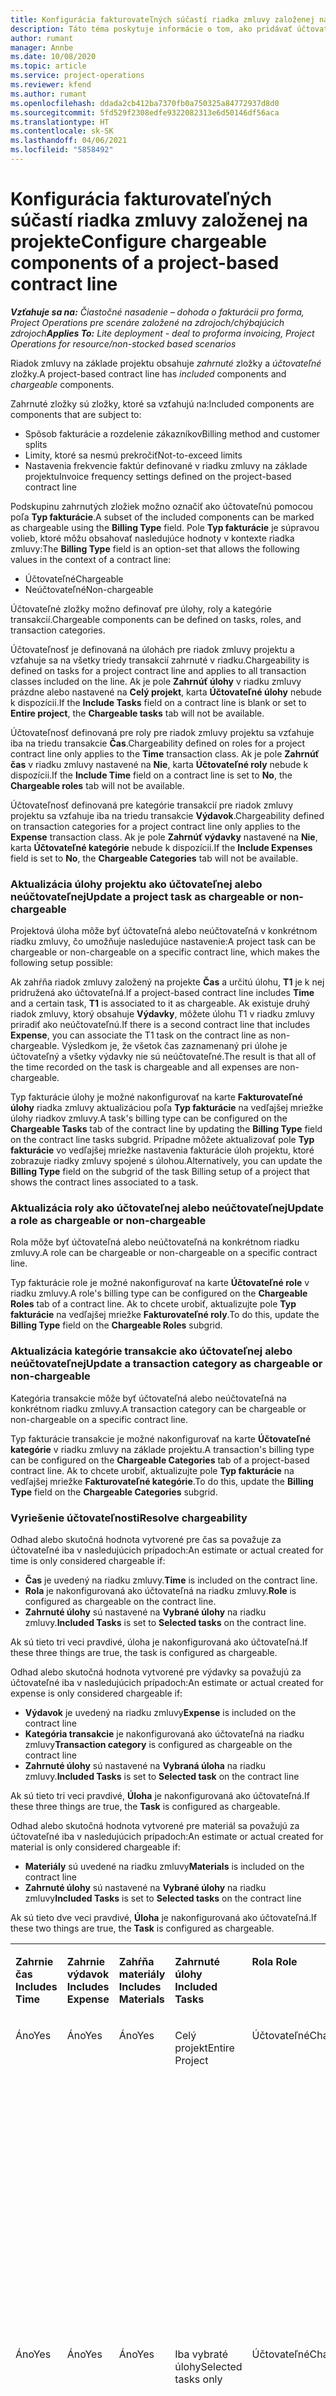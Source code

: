 ```yaml
---
title: Konfigurácia fakturovateľných súčastí riadka zmluvy založenej na projekte
description: Táto téma poskytuje informácie o tom, ako pridávať účtovateľné zložky do riadkov zmluvy v Project Operations.
author: rumant
manager: Annbe
ms.date: 10/08/2020
ms.topic: article
ms.service: project-operations
ms.reviewer: kfend
ms.author: rumant
ms.openlocfilehash: ddada2cb412ba7370fb0a750325a84772937d8d0
ms.sourcegitcommit: 5fd529f2308edfe9322082313e6d50146df56aca
ms.translationtype: HT
ms.contentlocale: sk-SK
ms.lasthandoff: 04/06/2021
ms.locfileid: "5858492"
---
```

# <a name="configure-chargeable-components-of-a-project-based-contract-line"></a><span data-ttu-id="345ba-103">Konfigurácia fakturovateľných súčastí riadka zmluvy založenej na projekte</span><span class="sxs-lookup"><span data-stu-id="345ba-103">Configure chargeable components of a project-based contract line</span></span>

<span data-ttu-id="345ba-104">_**Vzťahuje sa na:** Čiastočné nasadenie – dohoda o fakturácii pro forma, Project Operations pre scenáre založené na zdrojoch/chýbajúcich zdrojoch_</span><span class="sxs-lookup"><span data-stu-id="345ba-104">_**Applies To:** Lite deployment - deal to proforma invoicing, Project Operations for resource/non-stocked based scenarios_</span></span>

<span data-ttu-id="345ba-105">Riadok zmluvy na základe projektu obsahuje *zahrnuté* zložky a *účtovateľné* zložky.</span><span class="sxs-lookup"><span data-stu-id="345ba-105">A project-based contract line has *included* components and *chargeable* components.</span></span>

<span data-ttu-id="345ba-106">Zahrnuté zložky sú zložky, ktoré sa vzťahujú na:</span><span class="sxs-lookup"><span data-stu-id="345ba-106">Included components are components that are subject to:</span></span>

  - <span data-ttu-id="345ba-107">Spôsob fakturácie a rozdelenie zákazníkov</span><span class="sxs-lookup"><span data-stu-id="345ba-107">Billing method and customer splits</span></span>
  - <span data-ttu-id="345ba-108">Limity, ktoré sa nesmú prekročiť</span><span class="sxs-lookup"><span data-stu-id="345ba-108">Not-to-exceed limits</span></span> 
  - <span data-ttu-id="345ba-109">Nastavenia frekvencie faktúr definované v riadku zmluvy na základe projektu</span><span class="sxs-lookup"><span data-stu-id="345ba-109">Invoice frequency settings defined on the project-based contract line</span></span>

<span data-ttu-id="345ba-110">Podskupinu zahrnutých zložiek možno označiť ako účtovateľnú pomocou poľa **Typ fakturácie**.</span><span class="sxs-lookup"><span data-stu-id="345ba-110">A subset of the included components can be marked as chargeable using the **Billing Type** field.</span></span> <span data-ttu-id="345ba-111">Pole **Typ fakturácie** je súpravou volieb, ktoré môžu obsahovať nasledujúce hodnoty v kontexte riadka zmluvy:</span><span class="sxs-lookup"><span data-stu-id="345ba-111">The **Billing Type** field is an option-set that allows the following values in the context of a contract line:</span></span>

  - <span data-ttu-id="345ba-112">Účtovateľné</span><span class="sxs-lookup"><span data-stu-id="345ba-112">Chargeable</span></span>
  - <span data-ttu-id="345ba-113">Neúčtovateľné</span><span class="sxs-lookup"><span data-stu-id="345ba-113">Non-chargeable</span></span>

<span data-ttu-id="345ba-114">Účtovateľné zložky možno definovať pre úlohy, roly a kategórie transakcií.</span><span class="sxs-lookup"><span data-stu-id="345ba-114">Chargeable components can be defined on tasks, roles, and transaction categories.</span></span>

<span data-ttu-id="345ba-115">Účtovateľnosť je definovaná na úlohách pre riadok zmluvy projektu a vzťahuje sa na všetky triedy transakcií zahrnuté v riadku.</span><span class="sxs-lookup"><span data-stu-id="345ba-115">Chargeability is defined on tasks for a project contract line and applies to all transaction classes included on the line.</span></span> <span data-ttu-id="345ba-116">Ak je pole **Zahrnúť úlohy** v riadku zmluvy prázdne alebo nastavené na **Celý projekt**, karta **Účtovateľné úlohy** nebude k dispozícii.</span><span class="sxs-lookup"><span data-stu-id="345ba-116">If the **Include Tasks** field on a contract line is blank or set to **Entire project**, the **Chargeable tasks** tab will not be available.</span></span>

<span data-ttu-id="345ba-117">Účtovateľnosť definovaná pre roly pre riadok zmluvy projektu sa vzťahuje iba na triedu transakcie **Čas**.</span><span class="sxs-lookup"><span data-stu-id="345ba-117">Chargeability defined on roles for a project contract line only applies to the **Time** transaction class.</span></span> <span data-ttu-id="345ba-118">Ak je pole **Zahrnúť čas** v riadku zmluvy nastavené na **Nie**, karta **Účtovateľné roly** nebude k dispozícii.</span><span class="sxs-lookup"><span data-stu-id="345ba-118">If the **Include Time** field on a contract line is set to **No**, the **Chargeable roles** tab will not be available.</span></span>

<span data-ttu-id="345ba-119">Účtovateľnosť definovaná pre kategórie transakcií pre riadok zmluvy projektu sa vzťahuje iba na triedu transakcie **Výdavok**.</span><span class="sxs-lookup"><span data-stu-id="345ba-119">Chargeability defined on transaction categories for a project contract line only applies to the **Expense** transaction class.</span></span> <span data-ttu-id="345ba-120">Ak je pole **Zahrnúť výdavky** nastavené na **Nie**, karta **Účtovateľné kategórie** nebude k dispozícii.</span><span class="sxs-lookup"><span data-stu-id="345ba-120">If the **Include Expenses** field is set to **No**, the **Chargeable Categories** tab will not be available.</span></span>

### <a name="update-a-project-task-as-chargeable-or-non-chargeable"></a><span data-ttu-id="345ba-121">Aktualizácia úlohy projektu ako účtovateľnej alebo neúčtovateľnej</span><span class="sxs-lookup"><span data-stu-id="345ba-121">Update a project task as chargeable or non-chargeable</span></span>

<span data-ttu-id="345ba-122">Projektová úloha môže byť účtovateľná alebo neúčtovateľná v konkrétnom riadku zmluvy, čo umožňuje nasledujúce nastavenie:</span><span class="sxs-lookup"><span data-stu-id="345ba-122">A project task can be chargeable or non-chargeable on a specific contract line, which makes the following setup possible:</span></span>

<span data-ttu-id="345ba-123">Ak zahŕňa riadok zmluvy založený na projekte **Čas** a určitú úlohu, **T1** je k nej pridružená ako účtovateľná.</span><span class="sxs-lookup"><span data-stu-id="345ba-123">If a project-based contract line includes **Time** and a certain task, **T1** is associated to it as chargeable.</span></span> <span data-ttu-id="345ba-124">Ak existuje druhý riadok zmluvy, ktorý obsahuje **Výdavky**, môžete úlohu T1 v riadku zmluvy priradiť ako neúčtovateľnú.</span><span class="sxs-lookup"><span data-stu-id="345ba-124">If there is a second contract line that includes **Expense**, you can associate the T1 task on the contract line as non-chargeable.</span></span> <span data-ttu-id="345ba-125">Výsledkom je, že všetok čas zaznamenaný pri úlohe je účtovateľný a všetky výdavky nie sú neúčtovateľné.</span><span class="sxs-lookup"><span data-stu-id="345ba-125">The result is that all of the time recorded on the task is chargeable and all expenses are non-chargeable.</span></span>

<span data-ttu-id="345ba-126">Typ fakturácie úlohy je možné nakonfigurovať na karte **Fakturovateľné úlohy** riadka zmluvy aktualizáciou poľa **Typ fakturácie** na vedľajšej mriežke úlohy riadkov zmluvy.</span><span class="sxs-lookup"><span data-stu-id="345ba-126">A task's billing type can be configured on the **Chargeable Tasks** tab of the contract line by updating the **Billing Type** field on the contract line tasks subgrid.</span></span> <span data-ttu-id="345ba-127">Prípadne môžete aktualizovať pole **Typ fakturácie** vo vedľajšej mriežke nastavenia fakturácie úloh projektu, ktoré zobrazuje riadky zmluvy spojené s úlohou.</span><span class="sxs-lookup"><span data-stu-id="345ba-127">Alternatively, you can update the **Billing Type** field on the subgrid of the task Billing setup of a project that shows the contract lines associated to a task.</span></span>

### <a name="update-a-role-as-chargeable-or-non-chargeable"></a><span data-ttu-id="345ba-128">Aktualizácia roly ako účtovateľnej alebo neúčtovateľnej</span><span class="sxs-lookup"><span data-stu-id="345ba-128">Update a role as chargeable or non-chargeable</span></span>

<span data-ttu-id="345ba-129">Rola môže byť účtovateľná alebo neúčtovateľná na konkrétnom riadku zmluvy.</span><span class="sxs-lookup"><span data-stu-id="345ba-129">A role can be chargeable or non-chargeable on a specific contract line.</span></span>

<span data-ttu-id="345ba-130">Typ fakturácie role je možné nakonfigurovať na karte **Účtovateľné role** v riadku zmluvy.</span><span class="sxs-lookup"><span data-stu-id="345ba-130">A role's billing type can be configured on the **Chargeable Roles** tab of a contract line.</span></span> <span data-ttu-id="345ba-131">Ak to chcete urobiť, aktualizujte pole **Typ fakturácie** na vedľajšej mriežke **Fakturovateľné roly**.</span><span class="sxs-lookup"><span data-stu-id="345ba-131">To do this, update the **Billing Type** field on the **Chargeable Roles** subgrid.</span></span>

### <a name="update-a-transaction-category-as-chargeable-or-non-chargeable"></a><span data-ttu-id="345ba-132">Aktualizácia kategórie transakcie ako účtovateľnej alebo neúčtovateľnej</span><span class="sxs-lookup"><span data-stu-id="345ba-132">Update a transaction category as chargeable or non-chargeable</span></span>

<span data-ttu-id="345ba-133">Kategória transakcie môže byť účtovateľná alebo neúčtovateľná na konkrétnom riadku zmluvy.</span><span class="sxs-lookup"><span data-stu-id="345ba-133">A transaction category can be chargeable or non-chargeable on a specific contract line.</span></span>

<span data-ttu-id="345ba-134">Typ fakturácie transakcie je možné nakonfigurovať na karte **Účtovateľné kategórie** v riadku zmluvy na základe projektu.</span><span class="sxs-lookup"><span data-stu-id="345ba-134">A transaction's billing type can be configured on the **Chargeable Categories** tab of a project-based contract line.</span></span> <span data-ttu-id="345ba-135">Ak to chcete urobiť, aktualizujte pole **Typ fakturácie** na vedľajšej mriežke **Fakturovateľné kategórie**.</span><span class="sxs-lookup"><span data-stu-id="345ba-135">To do this, update the **Billing Type** field on the **Chargeable Categories** subgrid.</span></span>

### <a name="resolve-chargeability"></a><span data-ttu-id="345ba-136">Vyriešenie účtovateľnosti</span><span class="sxs-lookup"><span data-stu-id="345ba-136">Resolve chargeability</span></span>

<span data-ttu-id="345ba-137">Odhad alebo skutočná hodnota vytvorené pre čas sa považuje za účtovateľné iba v nasledujúcich prípadoch:</span><span class="sxs-lookup"><span data-stu-id="345ba-137">An estimate or actual created for time is only considered chargeable if:</span></span>

   - <span data-ttu-id="345ba-138">**Čas** je uvedený na riadku zmluvy.</span><span class="sxs-lookup"><span data-stu-id="345ba-138">**Time** is included on the contract line.</span></span>
   - <span data-ttu-id="345ba-139">**Rola** je nakonfigurovaná ako účtovateľná na riadku zmluvy.</span><span class="sxs-lookup"><span data-stu-id="345ba-139">**Role** is configured as chargeable on the contract line.</span></span>
   - <span data-ttu-id="345ba-140">**Zahrnuté úlohy** sú nastavené na **Vybrané úlohy** na riadku zmluvy.</span><span class="sxs-lookup"><span data-stu-id="345ba-140">**Included Tasks** is set to **Selected tasks** on the contract line.</span></span>
 
 <span data-ttu-id="345ba-141">Ak sú tieto tri veci pravdivé, úloha je nakonfigurovaná ako účtovateľná.</span><span class="sxs-lookup"><span data-stu-id="345ba-141">If these three things are true, the task is configured as chargeable.</span></span> 

<span data-ttu-id="345ba-142">Odhad alebo skutočná hodnota vytvorené pre výdavky sa považujú za účtovateľné iba v nasledujúcich prípadoch:</span><span class="sxs-lookup"><span data-stu-id="345ba-142">An estimate or actual created for expense is only considered chargeable if:</span></span>

   - <span data-ttu-id="345ba-143">**Výdavok** je uvedený na riadku zmluvy</span><span class="sxs-lookup"><span data-stu-id="345ba-143">**Expense** is included on the contract line</span></span>
   - <span data-ttu-id="345ba-144">**Kategória transakcie** je nakonfigurovaná ako účtovateľná na riadku zmluvy</span><span class="sxs-lookup"><span data-stu-id="345ba-144">**Transaction category** is configured as chargeable on the contract line</span></span>
   - <span data-ttu-id="345ba-145">**Zahrnuté úlohy** sú nastavené na **Vybraná úloha** na riadku zmluvy.</span><span class="sxs-lookup"><span data-stu-id="345ba-145">**Included Tasks** is set to **Selected task** on the contract line</span></span>
  
 <span data-ttu-id="345ba-146">Ak sú tieto tri veci pravdivé, **Úloha** je nakonfigurovaná ako účtovateľná.</span><span class="sxs-lookup"><span data-stu-id="345ba-146">If these three things are true, the **Task** is configured as chargeable.</span></span> 

<span data-ttu-id="345ba-147">Odhad alebo skutočná hodnota vytvorené pre materiál sa považujú za účtovateľné iba v nasledujúcich prípadoch:</span><span class="sxs-lookup"><span data-stu-id="345ba-147">An estimate or actual created for material is only considered chargeable if:</span></span>

   - <span data-ttu-id="345ba-148">**Materiály** sú uvedené na riadku zmluvy</span><span class="sxs-lookup"><span data-stu-id="345ba-148">**Materials** is included on the contract line</span></span>
   - <span data-ttu-id="345ba-149">**Zahrnuté úlohy** sú nastavené na **Vybrané úlohy** na riadku zmluvy</span><span class="sxs-lookup"><span data-stu-id="345ba-149">**Included Tasks** is set to **Selected tasks** on the contract line</span></span>

<span data-ttu-id="345ba-150">Ak sú tieto dve veci pravdivé, **Úloha** je nakonfigurovaná ako účtovateľná.</span><span class="sxs-lookup"><span data-stu-id="345ba-150">If these two things are true, the **Task** is configured as chargeable.</span></span> 

<table border="0" cellspacing="0" cellpadding="0">
    <tbody>
        <tr>
            <td width="70" valign="top">
                <p><span data-ttu-id="345ba-151">
                    <strong>Zahrnie čas</strong>
                </span><span class="sxs-lookup"><span data-stu-id="345ba-151">
                    <strong>Includes Time</strong>
                </span></span></p>
            </td>
            <td width="78" valign="top">
                <p><span data-ttu-id="345ba-152">
                    <strong>Zahrnie výdavok</strong>
                    <strong></strong>
                </span><span class="sxs-lookup"><span data-stu-id="345ba-152">
                    <strong>Includes Expense</strong>
                    <strong></strong>
                </span></span></p>
            </td>
            <td width="63" valign="top">
                <p><span data-ttu-id="345ba-153">
                    <strong>Zahŕňa materiály</strong>
                    <strong></strong>
                </span><span class="sxs-lookup"><span data-stu-id="345ba-153">
                    <strong>Includes Materials</strong>
                    <strong></strong>
                </span></span></p>
            </td>
            <td width="75" valign="top">
                <p><span data-ttu-id="345ba-154">
                    <strong>Zahrnuté úlohy</strong>
                    <strong></strong>
                </span><span class="sxs-lookup"><span data-stu-id="345ba-154">
                    <strong>Included Tasks</strong>
                    <strong></strong>
                </span></span></p>
            </td>
            <td width="65" valign="top">
                <p><span data-ttu-id="345ba-155">
                    <strong>Rola</strong>
                    <strong></strong>
                </span><span class="sxs-lookup"><span data-stu-id="345ba-155">
                    <strong>Role</strong>
                    <strong></strong>
                </span></span></p>
            </td>
            <td width="70" valign="top">
                <p><span data-ttu-id="345ba-156">
                    <strong>Kategória</strong>
                    <strong></strong>
                </span><span class="sxs-lookup"><span data-stu-id="345ba-156">
                    <strong>Category</strong>
                    <strong></strong>
                </span></span></p>
            </td>
            <td width="65" valign="top">
                <p><span data-ttu-id="345ba-157">
                    <strong>Úloha</strong>
                    <strong></strong>
                </span><span class="sxs-lookup"><span data-stu-id="345ba-157">
                    <strong>Task</strong>
                    <strong></strong>
                </span></span></p>
            </td>
            <td width="350" valign="top">
                <p><span data-ttu-id="345ba-158">
                    <strong>Dopad účtovateľnosti</strong>
                </span><span class="sxs-lookup"><span data-stu-id="345ba-158">
                    <strong>Chargeability impact</strong>
                </span></span></p>
            </td>
        </tr>
        <tr>
            <td width="70" valign="top">
                <p>
<span data-ttu-id="345ba-159">Áno</span><span class="sxs-lookup"><span data-stu-id="345ba-159">Yes</span></span> </p>
            </td>
            <td width="78" valign="top">
                <p>
<span data-ttu-id="345ba-160">Áno</span><span class="sxs-lookup"><span data-stu-id="345ba-160">Yes</span></span> </p>
            </td>
            <td width="63" valign="top">
                <p>
<span data-ttu-id="345ba-161">Áno</span><span class="sxs-lookup"><span data-stu-id="345ba-161">Yes</span></span> </p>
            </td>
            <td width="75" valign="top">
                <p>
<span data-ttu-id="345ba-162">Celý projekt</span><span class="sxs-lookup"><span data-stu-id="345ba-162">Entire Project</span></span> </p>
            </td>
            <td width="65" valign="top">
                <p>
<span data-ttu-id="345ba-163">Účtovateľné</span><span class="sxs-lookup"><span data-stu-id="345ba-163">Chargeable</span></span> </p>
            </td>
            <td width="70" valign="top">
                <p>
<span data-ttu-id="345ba-164">Účtovateľné</span><span class="sxs-lookup"><span data-stu-id="345ba-164">Chargeable</span></span> </p>
            </td>
            <td width="65" valign="top">
                <p>
<span data-ttu-id="345ba-165">Nie je možné nastaviť</span><span class="sxs-lookup"><span data-stu-id="345ba-165">Can't be set</span></span> </p>
            </td>
            <td width="350" valign="top">
                <p>
<span data-ttu-id="345ba-166">Fakturácia skutočnej hodnoty času: <strong>Účtovateľné</strong>
                </span><span class="sxs-lookup"><span data-stu-id="345ba-166">Billing on a time actual: <strong>Chargeable</strong>
                </span></span></p>
                <p>
<span data-ttu-id="345ba-167">Typ fakturácie skutočnej hodnoty výdavku: <strong>Účtovateľné</strong>
                </span><span class="sxs-lookup"><span data-stu-id="345ba-167">Billing type on expense actual: <strong>Chargeable</strong>
                </span></span></p>
                <p>
<span data-ttu-id="345ba-168">Typ fakturácie skutočnej hodnoty materiálu: <strong>Účtovateľné</strong>
                </span><span class="sxs-lookup"><span data-stu-id="345ba-168">Billing type on material actual: <strong>Chargeable</strong>
                </span></span></p>
            </td>
        </tr>
        <tr>
            <td width="70" valign="top">
                <p>
<span data-ttu-id="345ba-169">Áno</span><span class="sxs-lookup"><span data-stu-id="345ba-169">Yes</span></span> </p>
            </td>
            <td width="78" valign="top">
                <p>
<span data-ttu-id="345ba-170">Áno</span><span class="sxs-lookup"><span data-stu-id="345ba-170">Yes</span></span> </p>
            </td>
            <td width="63" valign="top">
                <p>
<span data-ttu-id="345ba-171">Áno</span><span class="sxs-lookup"><span data-stu-id="345ba-171">Yes</span></span> </p>
            </td>
            <td width="75" valign="top">
                <p>
<span data-ttu-id="345ba-172">Iba vybraté úlohy</span><span class="sxs-lookup"><span data-stu-id="345ba-172">Selected tasks only</span></span> </p>
            </td>
            <td width="65" valign="top">
                <p>
<span data-ttu-id="345ba-173">Účtovateľné</span><span class="sxs-lookup"><span data-stu-id="345ba-173">Chargeable</span></span> </p>
            </td>
            <td width="70" valign="top">
                <p>
<span data-ttu-id="345ba-174">Účtovateľné</span><span class="sxs-lookup"><span data-stu-id="345ba-174">Chargeable</span></span> </p>
            </td>
            <td width="65" valign="top">
                <p>
<span data-ttu-id="345ba-175">Účtovateľné</span><span class="sxs-lookup"><span data-stu-id="345ba-175">Chargeable</span></span> </p>
            </td>
            <td width="350" valign="top">
                <p>
<span data-ttu-id="345ba-176">Fakturácia skutočnej hodnoty času: <strong>Účtovateľné</strong>
                </span><span class="sxs-lookup"><span data-stu-id="345ba-176">Billing on a time actual: <strong>Chargeable</strong>
                </span></span></p>
                <p>
<span data-ttu-id="345ba-177">Typ fakturácie skutočnej hodnoty výdavku: <strong>Účtovateľné</strong>
                </span><span class="sxs-lookup"><span data-stu-id="345ba-177">Billing type on expense actual: <strong>Chargeable</strong>
                </span></span></p>
                <p>
<span data-ttu-id="345ba-178">Typ fakturácie skutočnej hodnoty materiálu: <strong>Účtovateľné</strong>
                </span><span class="sxs-lookup"><span data-stu-id="345ba-178">Billing type on material actual: <strong>Chargeable</strong>
                </span></span></p>
            </td>
        </tr>
        <tr>
            <td width="70" valign="top">
                <p>
<span data-ttu-id="345ba-179">Áno</span><span class="sxs-lookup"><span data-stu-id="345ba-179">Yes</span></span> </p>
            </td>
            <td width="78" valign="top">
                <p>
<span data-ttu-id="345ba-180">Áno</span><span class="sxs-lookup"><span data-stu-id="345ba-180">Yes</span></span> </p>
            </td>
            <td width="63" valign="top">
                <p>
<span data-ttu-id="345ba-181">Áno</span><span class="sxs-lookup"><span data-stu-id="345ba-181">Yes</span></span> </p>
            </td>
            <td width="75" valign="top">
                <p>
<span data-ttu-id="345ba-182">Iba vybraté úlohy</span><span class="sxs-lookup"><span data-stu-id="345ba-182">Selected tasks only</span></span> </p>
            </td>
            <td width="65" valign="top">
                <p><span data-ttu-id="345ba-183">
                    <strong>Neúčtovateľné</strong>
                </span><span class="sxs-lookup"><span data-stu-id="345ba-183">
                    <strong>Non - Chargeable</strong>
                </span></span></p>
            </td>
            <td width="70" valign="top">
                <p>
<span data-ttu-id="345ba-184">Účtovateľné</span><span class="sxs-lookup"><span data-stu-id="345ba-184">Chargeable</span></span> </p>
            </td>
            <td width="65" valign="top">
                <p>
<span data-ttu-id="345ba-185">Účtovateľné</span><span class="sxs-lookup"><span data-stu-id="345ba-185">Chargeable</span></span> </p>
            </td>
            <td width="350" valign="top">
                <p>
<span data-ttu-id="345ba-186">Fakturácia skutočnej hodnoty času: <strong>Neúčtovateľné</strong>
                </span><span class="sxs-lookup"><span data-stu-id="345ba-186">Billing on a time actual: <strong>Non-Chargeable</strong>
                </span></span></p>
                <p>
<span data-ttu-id="345ba-187">Typ fakturácie skutočnej hodnoty výdavku: Účtovateľné</span><span class="sxs-lookup"><span data-stu-id="345ba-187">Billing type on expense actual: Chargeable</span></span> </p>
                <p>
<span data-ttu-id="345ba-188">Typ fakturácie skutočnej hodnoty materiálu: Účtovateľné</span><span class="sxs-lookup"><span data-stu-id="345ba-188">Billing type on material actual: Chargeable</span></span> </p>
            </td>
        </tr>
        <tr>
            <td width="70" valign="top">
                <p>
<span data-ttu-id="345ba-189">Áno</span><span class="sxs-lookup"><span data-stu-id="345ba-189">Yes</span></span> </p>
            </td>
            <td width="78" valign="top">
                <p>
<span data-ttu-id="345ba-190">Áno</span><span class="sxs-lookup"><span data-stu-id="345ba-190">Yes</span></span> </p>
            </td>
            <td width="63" valign="top">
                <p>
<span data-ttu-id="345ba-191">Áno</span><span class="sxs-lookup"><span data-stu-id="345ba-191">Yes</span></span> </p>
            </td>
            <td width="75" valign="top">
                <p>
<span data-ttu-id="345ba-192">Iba vybraté úlohy</span><span class="sxs-lookup"><span data-stu-id="345ba-192">Selected tasks only</span></span> </p>
            </td>
            <td width="65" valign="top">
                <p>
<span data-ttu-id="345ba-193">Účtovateľné</span><span class="sxs-lookup"><span data-stu-id="345ba-193">Chargeable</span></span> </p>
            </td>
            <td width="70" valign="top">
                <p>
<span data-ttu-id="345ba-194">Účtovateľné</span><span class="sxs-lookup"><span data-stu-id="345ba-194">Chargeable</span></span> </p>
            </td>
            <td width="65" valign="top">
                <p><span data-ttu-id="345ba-195">
                    <strong>Neúčtovateľné</strong>
                </span><span class="sxs-lookup"><span data-stu-id="345ba-195">
                    <strong>Non-Chargeable</strong>
                </span></span></p>
            </td>
            <td width="350" valign="top">
                <p>
<span data-ttu-id="345ba-196">Fakturácia skutočnej hodnoty času: <strong>Neúčtovateľné</strong>
                </span><span class="sxs-lookup"><span data-stu-id="345ba-196">Billing on a time actual: <strong>Non-Chargeable</strong>
                </span></span></p>
                <p>
<span data-ttu-id="345ba-197">Typ fakturácie skutočnej hodnoty výdavku: <strong>Neúčtovateľné</strong>
                </span><span class="sxs-lookup"><span data-stu-id="345ba-197">Billing type on expense actual: <strong>Non-Chargeable</strong>
                </span></span></p>
                <p>
<span data-ttu-id="345ba-198">Typ fakturácie skutočnej hodnoty materiálu: <strong>Neúčtovateľné</strong>
                </span><span class="sxs-lookup"><span data-stu-id="345ba-198">Billing type on material actual: <strong>Non-Chargeable</strong>
                </span></span></p>
            </td>
        </tr>
        <tr>
            <td width="70" valign="top">
                <p>
<span data-ttu-id="345ba-199">Áno</span><span class="sxs-lookup"><span data-stu-id="345ba-199">Yes</span></span> </p>
            </td>
            <td width="78" valign="top">
                <p>
<span data-ttu-id="345ba-200">Áno</span><span class="sxs-lookup"><span data-stu-id="345ba-200">Yes</span></span> </p>
            </td>
            <td width="63" valign="top">
                <p>
<span data-ttu-id="345ba-201">Áno</span><span class="sxs-lookup"><span data-stu-id="345ba-201">Yes</span></span> </p>
            </td>
            <td width="75" valign="top">
                <p>
<span data-ttu-id="345ba-202">Iba vybraté úlohy</span><span class="sxs-lookup"><span data-stu-id="345ba-202">Selected tasks only</span></span> </p>
            </td>
            <td width="65" valign="top">
                <p><span data-ttu-id="345ba-203">
                    <strong>Neúčtovateľné</strong>
                </span><span class="sxs-lookup"><span data-stu-id="345ba-203">
                    <strong>Non-Chargeable</strong>
                </span></span></p>
            </td>
            <td width="70" valign="top">
                <p>
<span data-ttu-id="345ba-204">Účtovateľné</span><span class="sxs-lookup"><span data-stu-id="345ba-204">Chargeable</span></span> </p>
            </td>
            <td width="65" valign="top">
                <p><span data-ttu-id="345ba-205">
                    <strong>Neúčtovateľné</strong>
                </span><span class="sxs-lookup"><span data-stu-id="345ba-205">
                    <strong>Non- Chargeable</strong>
                </span></span></p>
            </td>
            <td width="350" valign="top">
                <p>
<span data-ttu-id="345ba-206">Fakturácia skutočnej hodnoty času: <strong>Neúčtovateľné</strong>
                </span><span class="sxs-lookup"><span data-stu-id="345ba-206">Billing on a time actual: <strong>Non-Chargeable</strong>
                </span></span></p>
                <p>
<span data-ttu-id="345ba-207">Typ fakturácie skutočnej hodnoty výdavku: <strong>Neúčtovateľné</strong>
                </span><span class="sxs-lookup"><span data-stu-id="345ba-207">Billing type on expense actual: <strong>Non-Chargeable</strong>
                </span></span></p>
                <p>
<span data-ttu-id="345ba-208">Typ fakturácie skutočnej hodnoty materiálu: <strong>Neúčtovateľné</strong>
                </span><span class="sxs-lookup"><span data-stu-id="345ba-208">Billing type on material actual: <strong> Non-Chargeable</strong>
                </span></span></p>
            </td>
        </tr>
        <tr>
            <td width="70" valign="top">
                <p>
<span data-ttu-id="345ba-209">Áno</span><span class="sxs-lookup"><span data-stu-id="345ba-209">Yes</span></span> </p>
            </td>
            <td width="78" valign="top">
                <p>
<span data-ttu-id="345ba-210">Áno</span><span class="sxs-lookup"><span data-stu-id="345ba-210">Yes</span></span> </p>
            </td>
            <td width="63" valign="top">
                <p>
<span data-ttu-id="345ba-211">Áno</span><span class="sxs-lookup"><span data-stu-id="345ba-211">Yes</span></span> </p>
            </td>
            <td width="75" valign="top">
                <p>
<span data-ttu-id="345ba-212">Iba vybraté úlohy</span><span class="sxs-lookup"><span data-stu-id="345ba-212">Selected tasks only</span></span> </p>
            </td>
            <td width="65" valign="top">
                <p><span data-ttu-id="345ba-213">
                    <strong>Neúčtovateľné</strong>
                </span><span class="sxs-lookup"><span data-stu-id="345ba-213">
                    <strong>Non-Chargeable</strong>
                </span></span></p>
            </td>
            <td width="70" valign="top">
                <p><span data-ttu-id="345ba-214">
                    <strong>Neúčtovateľné</strong>
                </span><span class="sxs-lookup"><span data-stu-id="345ba-214">
                    <strong>Non-Chargeable</strong>
                </span></span></p>
            </td>
            <td width="65" valign="top">
                <p>
<span data-ttu-id="345ba-215">Účtovateľné</span><span class="sxs-lookup"><span data-stu-id="345ba-215">Chargeable</span></span> </p>
            </td>
            <td width="350" valign="top">
                <p>
<span data-ttu-id="345ba-216">Fakturácia skutočnej hodnoty času: <strong>Neúčtovateľné</strong>
                </span><span class="sxs-lookup"><span data-stu-id="345ba-216">Billing on a time actual: <strong>Non-Chargeable</strong>
                </span></span></p>
                <p>
<span data-ttu-id="345ba-217">Typ fakturácie skutočnej hodnoty výdavku: <strong>Neúčtovateľné</strong>
                </span><span class="sxs-lookup"><span data-stu-id="345ba-217">Billing type on expense actual: <strong> Non-Chargeable</strong>
                </span></span></p>
                <p>
<span data-ttu-id="345ba-218">Typ fakturácie skutočnej hodnoty materiálu: Účtovateľné</span><span class="sxs-lookup"><span data-stu-id="345ba-218">Billing type on material actual: Chargeable</span></span> </p>
            </td>
        </tr>
        <tr>
            <td width="70" valign="top">
                <p><span data-ttu-id="345ba-219">
                    <strong>No</strong>
                </span><span class="sxs-lookup"><span data-stu-id="345ba-219">
                    <strong>No</strong>
                </span></span></p>
            </td>
            <td width="78" valign="top">
                <p>
<span data-ttu-id="345ba-220">Áno</span><span class="sxs-lookup"><span data-stu-id="345ba-220">Yes</span></span> </p>
            </td>
            <td width="63" valign="top">
                <p>
<span data-ttu-id="345ba-221">Áno</span><span class="sxs-lookup"><span data-stu-id="345ba-221">Yes</span></span> </p>
            </td>
            <td width="75" valign="top">
                <p>
<span data-ttu-id="345ba-222">Celý projekt</span><span class="sxs-lookup"><span data-stu-id="345ba-222">Entire Project</span></span> </p>
            </td>
            <td width="65" valign="top">
                <p>
<span data-ttu-id="345ba-223">Nie je možné nastaviť</span><span class="sxs-lookup"><span data-stu-id="345ba-223">Can't be set</span></span> </p>
            </td>
            <td width="70" valign="top">
                <p><span data-ttu-id="345ba-224">
                    <strong>Účtovateľné</strong>
                </span><span class="sxs-lookup"><span data-stu-id="345ba-224">
                    <strong>Chargeable</strong>
                </span></span></p>
            </td>
            <td width="65" valign="top">
                <p>
<span data-ttu-id="345ba-225">Nie je možné nastaviť</span><span class="sxs-lookup"><span data-stu-id="345ba-225">Can't be set</span></span> </p>
            </td>
            <td width="350" valign="top">
                <p>
<span data-ttu-id="345ba-226">Fakturácia skutočnej hodnoty času: <strong>Nedostupné</strong>
                </span><span class="sxs-lookup"><span data-stu-id="345ba-226">Billing on a time actual: <strong>Not available</strong>
                </span></span></p>
                <p>
<span data-ttu-id="345ba-227">Typ fakturácie skutočnej hodnoty výdavku: Účtovateľné</span><span class="sxs-lookup"><span data-stu-id="345ba-227">Billing type on expense actual: Chargeable</span></span> </p>
                <p>
<span data-ttu-id="345ba-228">Typ fakturácie skutočnej hodnoty materiálu: Účtovateľné</span><span class="sxs-lookup"><span data-stu-id="345ba-228">Billing type on material actual: Chargeable</span></span> </p>
            </td>
        </tr>
        <tr>
            <td width="70" valign="top">
                <p><span data-ttu-id="345ba-229">
                    <strong>No</strong>
                </span><span class="sxs-lookup"><span data-stu-id="345ba-229">
                    <strong>No</strong>
                </span></span></p>
            </td>
            <td width="78" valign="top">
                <p>
<span data-ttu-id="345ba-230">Áno</span><span class="sxs-lookup"><span data-stu-id="345ba-230">Yes</span></span> </p>
            </td>
            <td width="63" valign="top">
                <p>
<span data-ttu-id="345ba-231">Áno</span><span class="sxs-lookup"><span data-stu-id="345ba-231">Yes</span></span> </p>
            </td>
            <td width="75" valign="top">
                <p>
<span data-ttu-id="345ba-232">Celý projekt</span><span class="sxs-lookup"><span data-stu-id="345ba-232">Entire Project</span></span> </p>
            </td>
            <td width="65" valign="top">
                <p>
<span data-ttu-id="345ba-233">Nie je možné nastaviť</span><span class="sxs-lookup"><span data-stu-id="345ba-233">Can't be set</span></span> </p>
            </td>
            <td width="70" valign="top">
                <p><span data-ttu-id="345ba-234">
                    <strong>Neúčtovateľné</strong>
                </span><span class="sxs-lookup"><span data-stu-id="345ba-234">
                    <strong>Non-Chargeable</strong>
                </span></span></p>
            </td>
            <td width="65" valign="top">
                <p>
<span data-ttu-id="345ba-235">Nie je možné nastaviť</span><span class="sxs-lookup"><span data-stu-id="345ba-235">Can't be set</span></span> </p>
            </td>
            <td width="350" valign="top">
                <p>
<span data-ttu-id="345ba-236">Fakturácia skutočnej hodnoty času: <strong>Nedostupné</strong>
                </span><span class="sxs-lookup"><span data-stu-id="345ba-236">Billing on a time actual: <strong>Not available</strong>
                </span></span></p>
                <p>
<span data-ttu-id="345ba-237">Typ fakturácie skutočnej hodnoty výdavku: <strong>Neúčtovateľné</strong>
                </span><span class="sxs-lookup"><span data-stu-id="345ba-237">Billing type on expense actual: <strong> Non-chargeable</strong>
                </span></span></p>
                <p>
<span data-ttu-id="345ba-238">Typ fakturácie skutočnej hodnoty materiálu: Účtovateľné</span><span class="sxs-lookup"><span data-stu-id="345ba-238">Billing type on material actual: Chargeable</span></span> </p>
            </td>
        </tr>
        <tr>
            <td width="70" valign="top">
                <p>
<span data-ttu-id="345ba-239">Áno</span><span class="sxs-lookup"><span data-stu-id="345ba-239">Yes</span></span> </p>
            </td>
            <td width="78" valign="top">
                <p><span data-ttu-id="345ba-240">
                    <strong>No</strong>
                </span><span class="sxs-lookup"><span data-stu-id="345ba-240">
                    <strong>No</strong>
                </span></span></p>
            </td>
            <td width="63" valign="top">
                <p>
<span data-ttu-id="345ba-241">Áno</span><span class="sxs-lookup"><span data-stu-id="345ba-241">Yes</span></span> </p>
            </td>
            <td width="75" valign="top">
                <p>
<span data-ttu-id="345ba-242">Celý projekt</span><span class="sxs-lookup"><span data-stu-id="345ba-242">Entire Project</span></span> </p>
            </td>
            <td width="65" valign="top">
                <p>
<span data-ttu-id="345ba-243">Účtovateľné</span><span class="sxs-lookup"><span data-stu-id="345ba-243">Chargeable</span></span> </p>
            </td>
            <td width="70" valign="top">
                <p>
<span data-ttu-id="345ba-244">Nie je možné nastaviť</span><span class="sxs-lookup"><span data-stu-id="345ba-244">Can't be set</span></span> </p>
            </td>
            <td width="65" valign="top">
                <p>
<span data-ttu-id="345ba-245">Nie je možné nastaviť</span><span class="sxs-lookup"><span data-stu-id="345ba-245">Can't be set</span></span> </p>
            </td>
            <td width="350" valign="top">
                <p>
<span data-ttu-id="345ba-246">Fakturácia skutočnej hodnoty času: Účtovateľné</span><span class="sxs-lookup"><span data-stu-id="345ba-246">Billing on a time actual: Chargeable</span></span> </p>
                <p>
<span data-ttu-id="345ba-247">Typ fakturácie skutočnej hodnoty výdavku:<strong> Nedostupné</strong>
                </span><span class="sxs-lookup"><span data-stu-id="345ba-247">Billing type on expense actual:<strong> Not available</strong>
                </span></span></p>
                <p>
<span data-ttu-id="345ba-248">Typ fakturácie skutočnej hodnoty materiálu: Účtovateľné</span><span class="sxs-lookup"><span data-stu-id="345ba-248">Billing type on material actual: Chargeable</span></span> </p>
            </td>
        </tr>
        <tr>
            <td width="70" valign="top">
                <p>
<span data-ttu-id="345ba-249">Áno</span><span class="sxs-lookup"><span data-stu-id="345ba-249">Yes</span></span> </p>
            </td>
            <td width="78" valign="top">
                <p><span data-ttu-id="345ba-250">
                    <strong>No</strong>
                </span><span class="sxs-lookup"><span data-stu-id="345ba-250">
                    <strong>No</strong>
                </span></span></p>
            </td>
            <td width="63" valign="top">
                <p>
<span data-ttu-id="345ba-251">Áno</span><span class="sxs-lookup"><span data-stu-id="345ba-251">Yes</span></span> </p>
            </td>
            <td width="75" valign="top">
                <p>
<span data-ttu-id="345ba-252">Celý projekt</span><span class="sxs-lookup"><span data-stu-id="345ba-252">Entire Project</span></span> </p>
            </td>
            <td width="65" valign="top">
                <p><span data-ttu-id="345ba-253">
                    <strong>Neúčtovateľné</strong>
                </span><span class="sxs-lookup"><span data-stu-id="345ba-253">
                    <strong>Non-Chargeable</strong>
                </span></span></p>
            </td>
            <td width="70" valign="top">
                <p>
<span data-ttu-id="345ba-254">Nie je možné nastaviť</span><span class="sxs-lookup"><span data-stu-id="345ba-254">Can't be set</span></span> </p>
            </td>
            <td width="65" valign="top">
                <p>
<span data-ttu-id="345ba-255">Nie je možné nastaviť</span><span class="sxs-lookup"><span data-stu-id="345ba-255">Can't be set</span></span> </p>
            </td>
            <td width="350" valign="top">
                <p>
<span data-ttu-id="345ba-256">Fakturácia skutočnej hodnoty času: <strong>Neúčtovateľné</strong>
                </span><span class="sxs-lookup"><span data-stu-id="345ba-256">Billing on a time actual: <strong>Non-chargeable </strong>
                </span></span></p>
                <p>
<span data-ttu-id="345ba-257">Typ fakturácie skutočnej hodnoty výdavku:<strong> Nedostupné</strong>
                </span><span class="sxs-lookup"><span data-stu-id="345ba-257">Billing type on expense actual:<strong> Not available</strong>
                </span></span></p>
                <p>
<span data-ttu-id="345ba-258">Typ fakturácie skutočnej hodnoty materiálu: Účtovateľné</span><span class="sxs-lookup"><span data-stu-id="345ba-258">Billing type on material actual: Chargeable</span></span> </p>
            </td>
        </tr>
        <tr>
            <td width="70" valign="top">
                <p>
<span data-ttu-id="345ba-259">Áno</span><span class="sxs-lookup"><span data-stu-id="345ba-259">Yes</span></span> </p>
            </td>
            <td width="78" valign="top">
                <p>
<span data-ttu-id="345ba-260">Áno</span><span class="sxs-lookup"><span data-stu-id="345ba-260">Yes</span></span> </p>
            </td>
            <td width="63" valign="top">
                <p><span data-ttu-id="345ba-261">
                    <strong>No</strong>
                </span><span class="sxs-lookup"><span data-stu-id="345ba-261">
                    <strong>No</strong>
                </span></span></p>
            </td>
            <td width="75" valign="top">
                <p>
<span data-ttu-id="345ba-262">Celý projekt</span><span class="sxs-lookup"><span data-stu-id="345ba-262">Entire Project</span></span> </p>
            </td>
            <td width="65" valign="top">
                <p>
<span data-ttu-id="345ba-263">Účtovateľné</span><span class="sxs-lookup"><span data-stu-id="345ba-263">Chargeable</span></span> </p>
            </td>
            <td width="70" valign="top">
                <p>
<span data-ttu-id="345ba-264">Účtovateľné</span><span class="sxs-lookup"><span data-stu-id="345ba-264">Chargeable</span></span> </p>
            </td>
            <td width="65" valign="top">
                <p>
<span data-ttu-id="345ba-265">Nie je možné nastaviť</span><span class="sxs-lookup"><span data-stu-id="345ba-265">Can't be set</span></span> </p>
            </td>
            <td width="350" valign="top">
                <p>
<span data-ttu-id="345ba-266">Fakturácia skutočnej hodnoty času: Účtovateľné</span><span class="sxs-lookup"><span data-stu-id="345ba-266">Billing on a time actual: Chargeable</span></span> </p>
                <p>
<span data-ttu-id="345ba-267">Typ fakturácie skutočnej hodnoty výdavku: Účtovateľné</span><span class="sxs-lookup"><span data-stu-id="345ba-267">Billing type on expense actual: Chargeable</span></span> </p>
                <p>
<span data-ttu-id="345ba-268">Typ fakturácie skutočnej hodnoty materiálu: <strong>Nedostupné</strong>
                </span><span class="sxs-lookup"><span data-stu-id="345ba-268">Billing type on material actual: <strong> Not available</strong>
                </span></span></p>
            </td>
        </tr>
        <tr>
            <td width="70" valign="top">
                <p>
<span data-ttu-id="345ba-269">Áno</span><span class="sxs-lookup"><span data-stu-id="345ba-269">Yes</span></span> </p>
            </td>
            <td width="78" valign="top">
                <p>
<span data-ttu-id="345ba-270">Áno</span><span class="sxs-lookup"><span data-stu-id="345ba-270">Yes</span></span> </p>
            </td>
            <td width="63" valign="top">
                <p><span data-ttu-id="345ba-271">
                    <strong>No</strong>
                </span><span class="sxs-lookup"><span data-stu-id="345ba-271">
                    <strong>No</strong>
                </span></span></p>
            </td>
            <td width="75" valign="top">
                <p>
<span data-ttu-id="345ba-272">Celý projekt</span><span class="sxs-lookup"><span data-stu-id="345ba-272">Entire Project</span></span> </p>
            </td>
            <td width="65" valign="top">
                <p><span data-ttu-id="345ba-273">
                    <strong>Neúčtovateľné</strong>
                </span><span class="sxs-lookup"><span data-stu-id="345ba-273">
                    <strong>Non-Chargeable</strong>
                </span></span></p>
            </td>
            <td width="70" valign="top">
                <p><span data-ttu-id="345ba-274">
                    <strong>Neúčtovateľné</strong>
                </span><span class="sxs-lookup"><span data-stu-id="345ba-274">
                    <strong>Non-chargeable</strong>
                </span></span></p>
            </td>
            <td width="65" valign="top">
                <p>
<span data-ttu-id="345ba-275">Nie je možné nastaviť</span><span class="sxs-lookup"><span data-stu-id="345ba-275">Can't be set</span></span> </p>
            </td>
            <td width="350" valign="top">
                <p>
<span data-ttu-id="345ba-276">Fakturácia skutočnej hodnoty času: <strong>Neúčtovateľné</strong>
                </span><span class="sxs-lookup"><span data-stu-id="345ba-276">Billing on a time actual: <strong>Non-chargeable </strong>
                </span></span></p>
                <p>
<span data-ttu-id="345ba-277">Typ fakturácie skutočnej hodnoty výdavku: <strong>Neúčtovateľné</strong>
                </span><span class="sxs-lookup"><span data-stu-id="345ba-277">Billing type on expense actual:<strong> Non-chargeable </strong>
                </span></span></p>
                <p>
<span data-ttu-id="345ba-278">Typ fakturácie skutočnej hodnoty materiálu: <strong>Nedostupné</strong>
                </span><span class="sxs-lookup"><span data-stu-id="345ba-278">Billing type on material actual:<strong> Not available</strong>
                </span></span></p>
            </td>
        </tr>
    </tbody>
</table>





[!INCLUDE[footer-include](../../includes/footer-banner.md)]
